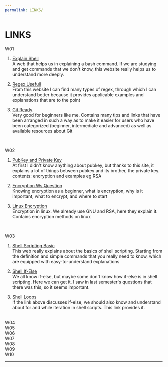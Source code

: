 ```yaml
---
permalink: LINKS/
---
```


# LINKS
W01

1. [Explain Shell](https://explainshell.com/)<br>
A web that helps us in explaining a bash command. If we are studying and get commands that we don't know, this website really helps us to understand more deeply.

2. [Regex Usefull](https://www.regular-expressions.infohttps://www.regular-expressions.info)<br>
From this website I can find many types of regex, through which I can understand better because it provides applicable examples and explanations that are to the point

3. [Git Ready](https://gitready.com/)<br>
Very good for beginners like me. Contains many tips and links that have been arranged in such a way as to make it easier for users who have been categorized (beginner, intermediate and advanced) as well as available resources about Git
<br>

W02

1. [PubKey and Private Key](https://sectigostore.com/blog/public-key-vs-private-key-how-do-they-work/)<br>
At first I didn't know anything about pubkey, but thanks to this site, it explains a lot of things between pubkey and its brother, the private key. contents: encryption and examples eg RSA

2. [Encryption Ws Question](https://us.norton.com/blog/privacy/what-is-encryption#)<br>
Knowing encryption as a beginner, what is encryption, why is it important, what to encrypt, and where to start

3. [Linux Encryption](https://linuxsecurity.com/features/how-to-encrypt-files-on-linux#:~:text=Our%20Top%20Linux%20File%20Encryption%20Methods%201%20Archive,...%206%207-zip%20...%207%20Tails%20OS%20)<br>
Encryption in linux. We already use GNU and RSA, here they explain it. Contains encryption methods on linux
<br>

W03

1. [Shell Scripting Basic](https://www.howtogeek.com/67469/the-beginners-guide-to-shell-scripting-the-basics/)<br>
This web really explains about the basics of shell scripting. Starting from the definition and simple commands that you really need to know, which are equipped with easy-to-understand explanations

2. [Shell If-Else](https://www.digitalocean.com/community/tutorials/if-else-in-shell-scripts)<br>
We all know if-else, but maybe some don't know how if-else is in shell scripting. Here we can get it. I saw in last semester's questions that there was this, so it seems important.

3. [Shell Loops](https://www.shellscript.sh/loops.html)<br>
If the link above discusses if-else, we should also know and understand about for and while iteration in shell scripts. This link provides it.

<br>
W04
<br>
W05
<br>
W06
<br>
W07
<br>
W08
<br>
W09
<br>
W10
<br>
<hr>
